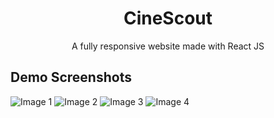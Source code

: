 <div align="center">
  <h1>CineScout</h1>
  <p>A fully responsive website made with React JS</p>
</div>

<div align="left">
  <h2>Demo Screenshots</h2>
  <img src="https://github.com/user-attachments/assets/4357625b-6089-4cd2-9251-ec1e6b8823d1" alt="Image 1">
  <img src="https://github.com/user-attachments/assets/df666706-1bfc-417b-aee4-4febadc69660" alt="Image 2">
  <img src="https://github.com/user-attachments/assets/5bbf250b-493a-4f53-9a49-e0a36a9facf7" alt="Image 3">
  <img src="https://github.com/user-attachments/assets/efb2eb3c-5766-49f6-b6ba-8ef50356a20d" alt="Image 4">
</div>
